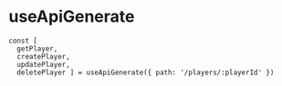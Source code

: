 # useApiGenerate

```
const [
  getPlayer,
  createPlayer,
  updatePlayer,
  deletePlayer ] = useApiGenerate({ path: '/players/:playerId' })

```

